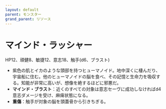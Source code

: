 ```yaml
---
layout: default
parent: モンスター
grand_parent: リソース
---
```


# マインド・ラッシャー

HP12、頑健8、敏捷12、意志18、触手(d6、ブラスト)

- 紫色の肌とイカのような頭部を持つヒューマノイド。地中深くに棲んだり、宇宙船に住む。他のヒューマノイドの脳を食べ、その記憶と生命力を吸収する。知能が非常に高いが、想像を絶するほどに邪悪だ。
- **マインド・ブラスト**：近くのすべての対象は意志セーヴに成功しなければd4意志ダメージを受け、麻痺状態になる。
- **重傷**：触手が対象の脳を頭蓋骨から引きちぎる。
